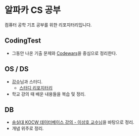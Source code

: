 # 알파카 CS 공부
컴퓨터 공학 기초 공부를 위한 리포지터리입니다.

## CodingTest

- 그동안 나온 기출 문제와 [Codewars](https://www.codewars.com)을 중심으로 정리한다.

## OS / DS

- [강수](https://github.com/oaksong)님과 스터디.
  - [스터디 리포지터리](https://github.com/oaksong/AlpacaCSStudy)
- 학교 강의 때 배운 내용들을 복습 및 정리.

## DB

- [숭실대 KOCW 데이터베이스 강의 - 이상호 교수님](http://www.kocw.net/home/search/kemView.do?kemId=1132753)을 바탕으로 정리.
- 개념 위주로 정리.
